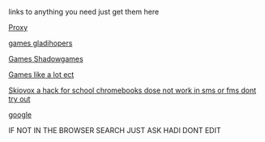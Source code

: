 links to anything you need just get them here

[Proxy](https://freecodecamp.cf/)

[games gladihopers](https://gladihoppers.github.io/)

[Games Shadowgames](https://shadowgmes.github.io/)

[Games like a lot ect ](https://tylerpalko.github.io/)

[Skiovox a hack for school chromebooks dose not work in sms or fms dont try out ](https://www.youtube.com/watch?v=sD2E5mOeD-4&t=3s)

[google](https://www.google.com/)

IF NOT IN THE BROWSER SEARCH JUST ASK HADI DONT EDIT
